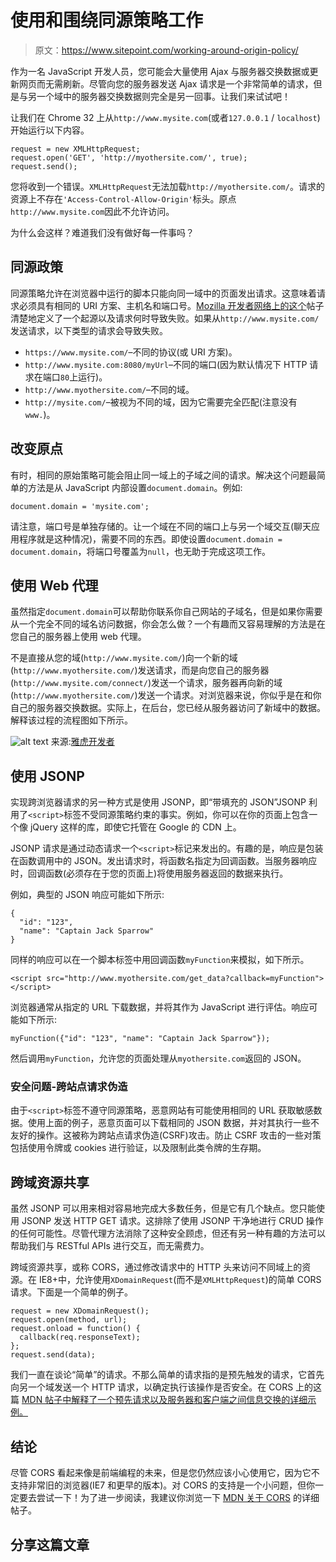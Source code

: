 # 使用和围绕同源策略工作

> 原文：<https://www.sitepoint.com/working-around-origin-policy/>

作为一名 JavaScript 开发人员，您可能会大量使用 Ajax 与服务器交换数据或更新网页而无需刷新。尽管向您的服务器发送 Ajax 请求是一个非常简单的请求，但是与另一个域中的服务器交换数据则完全是另一回事。让我们来试试吧！

让我们在 Chrome 32 上从`http://www.mysite.com`(或者`127.0.0.1` / `localhost`)开始运行以下内容。

```
request = new XMLHttpRequest;
request.open('GET', 'http://myothersite.com/', true);
request.send();
```

您将收到一个错误。`XMLHttpRequest`无法加载`http://myothersite.com/`。请求的资源上不存在`'Access-Control-Allow-Origin'`标头。原点`http://www.mysite.com`因此不允许访问。

为什么会这样？难道我们没有做好每一件事吗？

## 同源政策

同源策略允许在浏览器中运行的脚本只能向同一域中的页面发出请求。这意味着请求必须具有相同的 URI 方案、主机名和端口号。[Mozilla 开发者网络上的这个](https://developer.mozilla.org/en-US/docs/Web/JavaScript/Same_origin_policy_for_JavaScript)帖子清楚地定义了一个起源以及请求何时导致失败。如果从`http://www.mysite.com/`发送请求，以下类型的请求会导致失败。

*   `https://www.mysite.com/`–不同的协议(或 URI 方案)。
*   `http://www.mysite.com:8080/myUrl`–不同的端口(因为默认情况下 HTTP 请求在端口`80`上运行)。
*   `http://www.myothersite.com/`–不同的域。
*   `http://mysite.com/`–被视为不同的域，因为它需要完全匹配(注意没有`www.`)。

## 改变原点

有时，相同的原始策略可能会阻止同一域上的子域之间的请求。解决这个问题最简单的方法是从 JavaScript 内部设置`document.domain`。例如:

```
document.domain = 'mysite.com';
```

请注意，端口号是单独存储的。让一个域在不同的端口上与另一个域交互(聊天应用程序就是这种情况)，需要不同的东西。即使设置`document.domain = document.domain`，将端口号覆盖为`null`，也无助于完成这项工作。

## 使用 Web 代理

虽然指定`document.domain`可以帮助你联系你自己网站的子域名，但是如果你需要从一个完全不同的域名访问数据，你会怎么做？一个有趣而又容易理解的方法是在您自己的服务器上使用 web 代理。

不是直接从您的域(`http://www.mysite.com/`)向一个新的域(`http://www.myothersite.com/`)发送请求，而是向您自己的服务器(`http://www.mysite.com/connect/`)发送一个请求，服务器再向新的域(`http://www.myothersite.com/`)发送一个请求。对浏览器来说，你似乎是在和你自己的服务器交换数据。实际上，在后台，您已经从服务器访问了新域中的数据。解释该过程的流程图如下所示。

![alt text](img/53c0f804b8861c1cd6623e6233027a72.png "Using a proxy server for cross domain requests")
来源:[雅虎开发者](http://developer.yahoo.com/javascript/howto-proxy.html)

## 使用 JSONP

实现跨浏览器请求的另一种方式是使用 JSONP，即“带填充的 JSON”JSONP 利用了`<script>`标签不受同源策略约束的事实。例如，你可以在你的页面上包含一个像 jQuery 这样的库，即使它托管在 Google 的 CDN 上。

JSONP 请求是通过动态请求一个`<script>`标记来发出的。有趣的是，响应是包装在函数调用中的 JSON。发出请求时，将函数名指定为回调函数。当服务器响应时，回调函数(必须存在于您的页面上)将使用服务器返回的数据来执行。

例如，典型的 JSON 响应可能如下所示:

```
{
  "id": "123",
  "name": "Captain Jack Sparrow"
}
```

同样的响应可以在一个脚本标签中用回调函数`myFunction`来模拟，如下所示。

```
<script src="http://www.myothersite.com/get_data?callback=myFunction"></script>
```

浏览器通常从指定的 URL 下载数据，并将其作为 JavaScript 进行评估。响应可能如下所示:

```
myFunction({"id": "123", "name": "Captain Jack Sparrow"});
```

然后调用`myFunction`，允许您的页面处理从`myothersite.com`返回的 JSON。

### 安全问题-跨站点请求伪造

由于`<script>`标签不遵守同源策略，恶意网站有可能使用相同的 URL 获取敏感数据。使用上面的例子，恶意页面可以下载相同的 JSON 数据，并对其执行一些不友好的操作。这被称为跨站点请求伪造(CSRF)攻击。防止 CSRF 攻击的一些对策包括使用令牌或 cookies 进行验证，以及限制此类令牌的生存期。

## 跨域资源共享

虽然 JSONP 可以用来相对容易地完成大多数任务，但是它有几个缺点。您只能使用 JSONP 发送 HTTP GET 请求。这排除了使用 JSONP 干净地进行 CRUD 操作的任何可能性。尽管代理方法消除了这种安全顾虑，但还有另一种有趣的方法可以帮助我们与 RESTful APIs 进行交互，而无需费力。

跨域资源共享，或称 CORS，通过修改请求中的 HTTP 头来访问不同域上的资源。在 IE8+中，允许使用`XDomainRequest`(而不是`XMLHttpRequest`)的简单 CORS 请求。下面是一个简单的例子。

```
request = new XDomainRequest();
request.open(method, url);
request.onload = function() {
  callback(req.responseText);
};
request.send(data);
```

我们一直在谈论“简单”的请求。不那么简单的请求指的是预先触发的请求，它首先向另一个域发送一个 HTTP 请求，以确定执行该操作是否安全。在 CORS 上的这篇 [MDN 帖子中解释了一个预先请求以及服务器和客户端之间信息交换的详细示例。](https://developer.mozilla.org/en-US/docs/HTTP/Access_control_CORS#Preflighted_requests)

## 结论

尽管 CORS 看起来像是前端编程的未来，但是您仍然应该小心使用它，因为它不支持非常旧的浏览器(IE7 和更早的版本)。对 CORS 的支持是一个小问题，但你一定要去尝试一下！为了进一步阅读，我建议你浏览一下 [MDN 关于 CORS](https://developer.mozilla.org/en-US/docs/HTTP/Access_control_CORS) 的详细帖子。

## 分享这篇文章